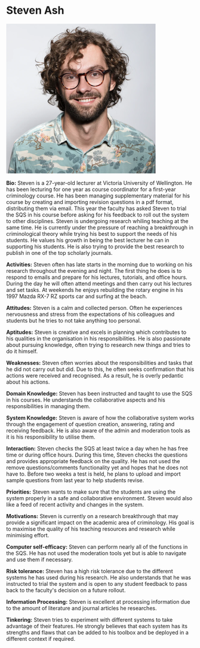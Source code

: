 # Steven Ash

<img src="persona-images/steven-small.png" alt="Steven Ash" width="400" height="400">

**Bio:**
Steven is a 27-year-old lecturer at Victoria University of Wellington. 
He has been lecturing for one year as course coordinator for a first-year criminology course.
He has been managing supplementary material for his course by creating and importing revision questions in a pdf format, distributing them via email.
This year the faculty has asked Steven to trial the SQS in his course before asking for his feedback to roll out the system to other disciplines.
Steven is undergoing research whiling teaching at the same time. He is currently under the pressure of reaching a breakthrough in criminological theory while trying his best to support the needs of his students. 
He values his growth in being the best lecturer he can in supporting his students. He is also trying to provide the best research to publish in one of the top scholarly journals. 

**Activities:**
Steven often has late starts in the morning due to working on his research throughout the evening and night. The first thing he does is to respond to emails and prepare for his lectures, tutorials, and office hours. During the day he will often attend meetings and then carry out his lectures and set tasks. 
At weekends he enjoys rebuilding the rotary engine in his 1997 Mazda RX-7 RZ sports car and surfing at the beach.

**Attitudes:**
Steven is a calm and collected person.
Often he experiences nervousness and stress from the expectations of his colleagues and students but he tries to not take anything too personal.

**Aptitudes:**
Steven is creative and excels in planning which contributes to his qualities in the organisation in his responsibilities. He is also passionate about pursuing knowledge, often trying to research new things and tries to do it himself.

**Weaknesses:**
Steven often worries about the responsibilities and tasks that he did not carry out but did. Due to this, he often seeks confirmation that his actions were received and recognised. As a result, he is overly pedantic about his actions. 

**Domain Knowledge:**
Steven has been instructed and taught to use the SQS in his courses. He understands the collaborative aspects and his responsibilities in managing them.

**System Knowledge:**
Steven is aware of how the collaborative system works through the engagement of question creation, answering, rating and receiving feedback. He is also aware of the admin and moderation tools as it is his responsibility to utilise them.  

**Interaction:**
Steven checks the SQS at least twice a day when he has free time or during office hours. During this time, Steven checks the questions and provides appropriate feedback on the quality. He has not used the remove questions/comments functionality yet and hopes that he does not have to. Before two weeks a test is held, he plans to upload and import sample questions from last year to help students revise.

**Priorities:**
Steven wants to make sure that the students are using the system properly in a safe and collaborative environment. Steven would also like a feed of recent activity and changes in the system.

**Motivations:**
Steven is currently on a research breakthrough that may provide a significant impact on the academic area of criminology. His goal is to maximise the quality of his teaching resources and research while minimising effort.

**Computer self-efficacy:**
Steven can perform nearly all of the functions in the SQS. He has not used the moderation tools yet but is able to navigate and use them if necessary.

**Risk tolerance:**
Steven has a high risk tolerance due to the different systems he has used during his research. He also understands that he was instructed to trial the system and is open to any student feedback to pass back to the faculty's decision on a future rollout. 

**Information Processing:**
Steven is excellent at processing information due to the amount of literature and journal articles he researches. 

**Tinkering:**
Steven tries to experiment with different systems to take advantage of their features. He strongly believes that each system has its strengths and flaws that can be added to his toolbox and be deployed in a different context if required.

